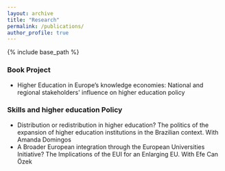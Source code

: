 ```yaml
---
layout: archive
title: "Research"
permalink: /publications/
author_profile: true
---
```


{% include base_path %}

### Book Project
 * Higher Education in Europe’s knowledge economies: National and regional stakeholders' influence on higher education policy 

### Skills and higher education Policy
 * Distribution or redistribution in higher education? The politics of the expansion of higher education institutions in the Brazilian context. With Amanda Domingos
 * A Broader European integration through the European Universities Initiative? The Implications of the EUI for an Enlarging EU. With Efe Can Özek


